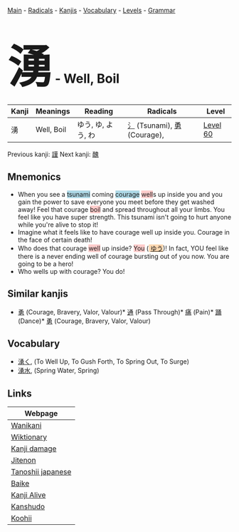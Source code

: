 <style> bigfont {font-size: 100px}</style>
[Main](../README.md) -
[Radicals](../radicals.md) -
[Kanjis](../kanjis.md) -
[Vocabulary](../vocabulary.md) -
[Levels](../levels.md) -
[Grammar](../grammar.md)
# <bigfont> 湧</bigfont> - Well, Boil 

| Kanji | Meanings | Reading | Radicals | Level |
| --- | --- | --- | --- | --- |
| 湧 | Well, Boil | ゆう, ゆ, よう, わ | [氵](../radicals/氵.md) (Tsunami), [勇](../radicals/勇.md) (Courage),  | [Level 60](../levels/wk_level60.md) |

Previous kanji: [謹](謹.md) Next kanji: [醜](醜.md) 

## Mnemonics
 * When you see a <span style="background-color:#ADD8E6"> tsunami</span> coming <span style="background-color:#ADD8E6"> courage</span> <span style="background-color:#ffcccb"> well</span>s up inside you and you gain the power to save everyone you meet before they get washed away! Feel that courage <span style="background-color:#ffcccb"> boil</span> and spread throughout all your limbs. You feel like you have super strength. This tsunami isn't going to hurt anyone while you're alive to stop it!
* Imagine what it feels like to have courage well up inside you. Courage in the face of certain death!
* Who does that courage <span style="background-color:#ffcccb"> well</span> up inside? <span style="background-color:#ffcccb"> You</span> (<span style="background-color:#fed8b1"> [ゆう](https://jisho.org/search/ゆう)</span>)! In fact, YOU feel like there is a never ending well of courage bursting out of you now. You are going to be a hero!
* Who wells up with courage? You do!


## Similar kanjis
 * [勇](勇.md) (Courage, Bravery, Valor, Valour)* [通](通.md) (Pass Through)* [痛](痛.md) (Pain)* [踊](踊.md) (Dance)* [勇](勇.md) (Courage, Bravery, Valor, Valour)


## Vocabulary
 * [湧く](../vocabulary/湧.md), (To Well Up, To Gush Forth, To Spring Out, To Surge)
* [湧水](../vocabulary/湧.md), (Spring Water, Spring)



## Links 

| Webpage |
| --- |
| [Wanikani          ](https://www.wanikani.com/kanji/湧) |
| [Wiktionary        ](https://en.wiktionary.org/wiki/湧) |
| [Kanji damage      ](http://www.kanjidamage.com/kanji/search?utf8=✓&q=湧) |
| [Jitenon           ](https://jitenon.com/kanji/湧) |
| [Tanoshii japanese ](https://www.tanoshiijapanese.com/dictionary/kanji.cfm?k=湧) |
| [Baike             ](https://baike.baidu.com/item/湧) |
| [Kanji Alive       ](https://app.kanjialive.com/湧) |
| [Kanshudo          ](https://www.kanshudo.com/searchmn?q=湧) |
| [Koohii            ](https://kanji.koohii.com/study/kanji/湧) |
